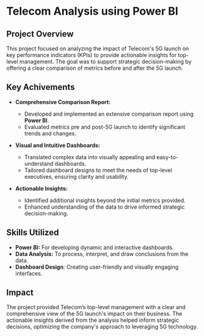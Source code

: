 # Telecom Analysis using Power BI

## Project Overview
This project focused on analyzing the impact of Telecom's 5G launch on key performance indicators (KPIs) to provide actionable insights for top-level management. The goal was to support strategic decision-making by offering a clear comparison of metrics before and after the 5G launch.

## Key Achivements

- **Comprehensive Comparison Report:**
  - Developed and implemented an extensive comparison report using **Power BI**.
  - Evaluated metrics pre and post-5G launch to identify significant trends and changes.

- **Visual and Intuitive Dashboards:**
  - Translated complex data into visually appealing and easy-to-understand dashboards.
  - Tailored dashboard designs to meet the needs of top-level executives, ensuring clarity and usability.

- **Actionable Insights:**
  - Identified additional insights beyond the initial metrics provided.
  - Enhanced understanding of the data to drive informed strategic decision-making.

## Skills Utilized

- **Power BI:** For developing dynamic and interactive dashboards.
- **Data Analysis:** To process, interpret, and draw conclusions from the data.
- **Dashboard Design**: Creating user-friendly and visually engaging interfaces.

## Impact
The project provided Telecom’s top-level management with a clear and comprehensive view of the 5G launch's impact on their business. The actionable insights derived from the analysis helped inform strategic decisions, optimizing the company's approach to leveraging 5G technology.
